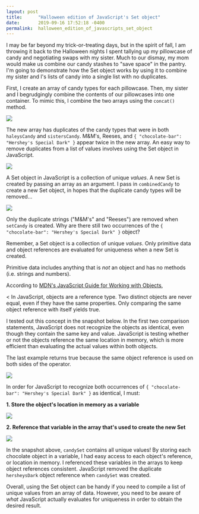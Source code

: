 ```yaml
---
layout: post
title:      "Halloween edition of JavaScript's Set object"
date:       2019-09-16 17:52:18 -0400
permalink:  halloween_edition_of_javascripts_set_object
---
```



I may be far beyond my trick-or-treating days, but in the spirit of fall, I am throwing it back to the Halloween nights I spent tallying up my pillowcase of candy and negotiating swaps with my sister. Much to our dismay, my mom would make us combine our candy stashes to "save space" in the pantry. I'm going to demonstrate how the Set object works by using it to combine my sister and I's lists of candy into a single list with no duplicates.

First, I create an array of candy types for each pillowcase. Then, my sister and I begrudgingly combine the contents of our pillowcases into one container. To mimic this, I combine the two arrays using the `concat()` method.

![](https://i.imgur.com/HIMpRcI.png?1)

The new array has duplicates of the candy types that were in both `haleysCandy` and `sistersCandy`. M&M's, Reeses, and `{ "chocolate-bar": "Hershey's Special Dark" }` appear twice in the new array. An easy way to remove duplicates from a list of values involves using the Set object in JavaScript.

![](https://i.imgur.com/fqiMtjD.png)

A Set object in JavaScript is a collection of unique *values*. A new Set is created by passing an array as an argument. I pass in `combinedCandy` to create a new Set object, in hopes that the duplicate candy types will be removed...

![](https://i.imgur.com/GijRG78.png)

Only the duplicate strings ("M&M's" and "Reeses") are removed when `setCandy` is created. Why are there still two occurrences of the `{ "chocolate-bar": "Hershey's Special Dark" }` object?

Remember, a Set object is a collection of unique *values*. Only primitive data and object references are evaluated for uniqueness when a new Set is created.

Primitive data includes anything that is *not* an object and has no methods (i.e. strings and numbers).

According to [MDN's JavaScript Guide for Working with Objects](http://developer.mozilla.org/en-US/docs/Web/JavaScript/Guide/Working_with_Objects), 

<  In JavaScript, objects are a reference type. Two distinct objects are never equal, even if they have the same properties. Only comparing the same object reference with itself yields true.

I tested out this concept in the snapshot below. In the first two comparison statements, JavaScript does not recognize the objects as identical, even though they contain the same key and value. JavaScript is testing whether or not the objects reference the same location in memory, which is more efficient than evaluating the actual values within both objects.

The last example returns true because the same object reference is used on both sides of the operator.

![](https://i.imgur.com/1iWcphF.png)

In order for JavaScript to recognize both occurrences of `{ "chocolate-bar": "Hershey's Special Dark" }` as identical, I must:

**1. Store the object's location in memory as a variable**

![](https://i.imgur.com/3iiSJFZ.png)

**2. Reference that variable in the array that's used to create the new Set**

![](https://i.imgur.com/0WaOQKy.png)

In the snapshot above, `candySet` contains all unique values! By storing each chocolate object in a variable, I had easy access to each object's reference, or location in memory. I referenced these variables in the arrays to keep object references consistent. JavaScript removed the duplicate `hersheysDark` object reference when `candySet` was created.

Overall, using the Set object can be handy if you need to compile a list of unique values from an array of data. However, you need to be aware of *what* JavaScript actually evaluates for uniqueness in order to obtain the desired result.





